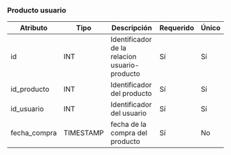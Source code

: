 ### Producto usuario

Atributo | Tipo | Descripción | Requerido | Único
-- | -- | -- | -- | --
id| INT |Identificador de la relacion usuario-producto | Sí | Sí
id_producto| INT |Identificador del producto | Sí | Sí
id_usuario| INT |Identificador del usuario | Sí | Sí
fecha_compra | TIMESTAMP |fecha de la compra del producto | Sí | No
